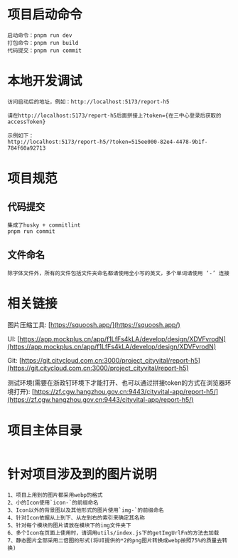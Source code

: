# 项目启动命令

```
启动命令：pnpm run dev
打包命令：pnpm run build
代码提交：pnpm run commit
```

# 本地开发调试

```
访问启动后的地址，例如：http://localhost:5173/report-h5

请在http://localhost:5173/report-h5后面拼接上?token={在三中心登录后获取的accessToken}

示例如下：
http://localhost:5173/report-h5/?token=515ee000-82e4-4478-9b1f-784f60a92713
```

# 项目规范

## 代码提交

```
集成了husky + commitlint
pnpm run commit
```

## 文件命名

```
除字体文件外，所有的文件包括文件夹命名都请使用全小写的英文，多个单词请使用 ‘-’ 连接
```

# 相关链接

图片压缩工具: [https://squoosh.app/](https://squoosh.app/)

UI: [https://app.mockplus.cn/app/f1LfFs4kLA/develop/design/XDVFvrodN](https://app.mockplus.cn/app/f1LfFs4kLA/develop/design/XDVFvrodN)

Git: [https://git.citycloud.com.cn:3000/project_cityvital/report-h5](https://git.citycloud.com.cn:3000/project_cityvital/report-h5)

测试环境(需要在浙政钉环境下才能打开、也可以通过拼接token的方式在浏览器环境打开): [https://zf.cgw.hangzhou.gov.cn:9443/cityvital-app/report-h5/](https://zf.cgw.hangzhou.gov.cn:9443/cityvital-app/report-h5/)

# 项目主体目录

```

```

# 针对项目涉及到的图片说明

```
1、项目上用到的图片都采用webp的格式
2、小的Icon使用`icon-`的前缀命名
3、Icon以外的背景图以及其他形式的图片使用`img-`的前缀命名
4、针对Icon依据从上到下、从左到右的索引来确定其名称
5、针对每个模块的图片请放在模块下的img文件夹下
6、多个Icon在页面上使用时，请调用utils/index.js下的getImgUrlFn的方法去加载
7、静态图片全部采用二倍图的形式(将UI提供的*2的png图片转换成webp按照75%的质量去转换)
```
